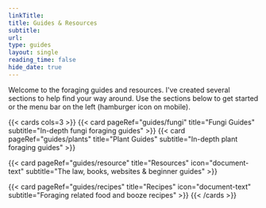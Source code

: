 ```yaml
---
linkTitle: 
title: Guides & Resources
subtitle: 
url:
type: guides
layout: single
reading_time: false
hide_date: true
---
```


Welcome to the foraging guides and resources. 
I've created several sections to help find your way around. Use the sections below to get started or the menu bar on the left (hamburger icon on mobile).


{{< cards cols=3 >}}
{{< card pageRef="guides/fungi" title="Fungi Guides" subtitle="In-depth fungi foraging guides"  >}}
{{< card pageRef="guides/plants" title="Plant Guides" subtitle="In-depth plant foraging guides"  >}}

  {{< card pageRef="guides/resource" title="Resources" icon="document-text" subtitle="The law, books, websites & beginner guides" >}}

  {{< card pageRef="guides/recipes" title="Recipes" icon="document-text" subtitle="Foraging related food and booze recipes" >}}
{{< /cards >}}
